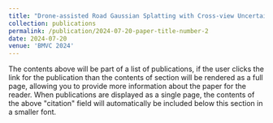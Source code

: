 ```yaml
---
title: "Drone-assisted Road Gaussian Splatting with Cross-view Uncertainty"
collection: publications
permalink: /publication/2024-07-20-paper-title-number-2
date: 2024-07-20
venue: 'BMVC 2024'
---
```


The contents above will be part of a list of publications, if the user clicks the link for the publication than the contents of section will be rendered as a full page, allowing you to provide more information about the paper for the reader. When publications are displayed as a single page, the contents of the above "citation" field will automatically be included below this section in a smaller font.
